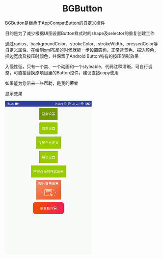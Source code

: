 <html>
<body>
<h1 align="center">BGButton</h1>
<p>BGButton是继承于AppCompatButton的自定义控件</p>
<p>目的是为了减少根据UI图设置Button样式时的shape及selector的重复创建工作</p>
<p>通过radius、backgroundColor、strokeColor、strokeWidth、pressedColor等自定义属性，在绘制xml布局的时候就能一步设置圆角、正常背景色、描边颜色、描边宽度及按压时颜色，并保留了Android Button特有的按压阴影效果</p>
<p>入侵性低，只有一个类、一个动画和一个styleable，代码注释清晰，可自行调整，可直接替换原项目里的Button控件，建议直接copy使用</p>
<p>如果能为您带来一些帮助，是我的荣幸</p>
<p>显示效果</p>
<img src="https://github.com/ziwenL/BGButton/blob/master/readme/images/readme_demonstration.gif?raw=true" />
</body>
<html>
